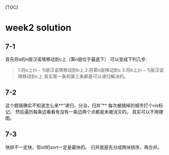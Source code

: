 [TOC]
# week2 solution
## 7-1
首先将a的n层汉诺塔移动到c上（第n层位于最底下）
可以变成下列几步:
> 1.将$a$上$(n-1)$层汉诺塔移动到b上
> 2.将第n层移动到c
> 3.将$b$上$(n-1)$层汉诺塔移动到c上
其实第一条和第三条都是可以递归解决的。
## 7-2
这个题我确实不知道怎么来**“递归，分治，归并”**
每次被搞掉的城市打个$vis$标记。
然后遍历每条边看看有没有一条边两个点都是未被消灭的。
其实可以不用建图。
## 7-3
快排不一定快，但$stl$的$sort$一定是最快的。
归并就是先分成两块排序，再合并。
